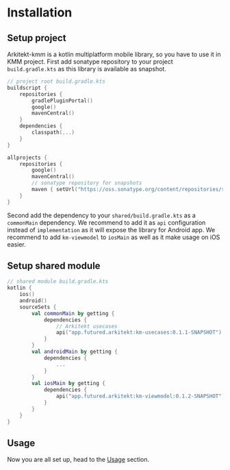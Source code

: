 # Installation

## Setup project

Arkitekt-kmm is a kotlin multiplatform mobile library, so you have to use it in KMM project.
First add sonatype repository to your project `build.gradle.kts` as this library is available as snapshot.
```kotlin
// project root build.gradle.kts
buildscript {
    repositories {
        gradlePluginPortal()
        google()
        mavenCentral()
    }
    dependencies {
        classpath(...)
    }
}

allprojects {
    repositories {
        google()
        mavenCentral()
        // sonatype repository for snapshots
        maven { setUrl("https://oss.sonatype.org/content/repositories/snapshots/") }
    }
}
```
Second add the dependency to your `shared/build.gradle.kts` as a `commonMain` dependency. We recommend
to add it as `api` configuration instead of `implementation` as it will expose the library for Android app.
We recommend to add `km-viewmodel` to `iosMain` as well as it make usage on iOS easier.

## Setup shared module
```kotlin
// shared module build.gradle.kts
kotlin {
    ios()
    android()
    sourceSets {
        val commonMain by getting {
            dependencies {
                // Arkitekt usecases
                api("app.futured.arkitekt:km-usecases:0.1.1-SNAPSHOT")
            }
        }
        val androidMain by getting {
            dependencies {
                ...
            }
        }
        val iosMain by getting {
            dependencies {
                api("app.futured.arkitekt:km-viewmodel:0.1.2-SNAPSHOT")
            }
        }
    }
}
```

## Usage

Now you are all set up, head to the [Usage](../UseCases/UseCase.md) section.
